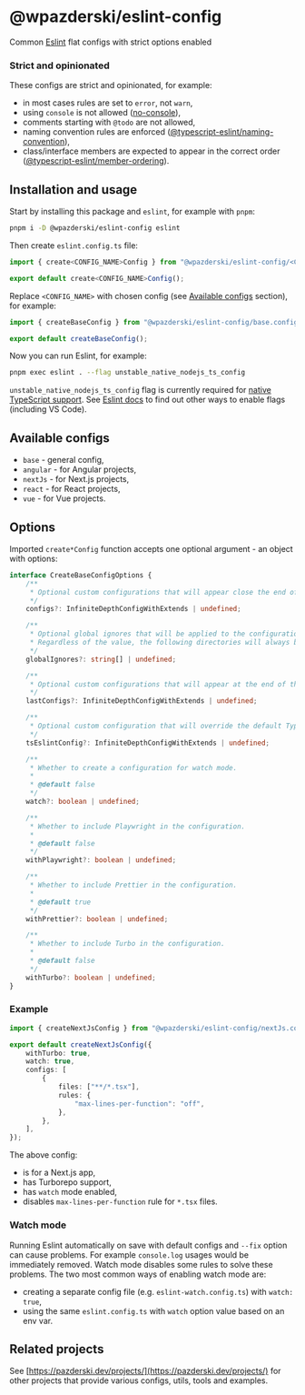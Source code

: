 # @wpazderski/eslint-config

Common [Eslint](https://eslint.org/) flat configs with strict options enabled

### Strict and opinionated

These configs are strict and opinionated, for example:

- in most cases rules are set to `error`, not `warn`,
- using `console` is not allowed ([no-console](https://eslint.org/docs/latest/rules/no-console)),
- comments starting with `@todo` are not allowed,
- naming convention rules are enforced ([@typescript-eslint/naming-convention](https://typescript-eslint.io/rules/naming-convention/)),
- class/interface members are expected to appear in the correct order ([@typescript-eslint/member-ordering](https://typescript-eslint.io/rules/member-ordering)).

## Installation and usage

Start by installing this package and `eslint`, for example with `pnpm`:

```sh
pnpm i -D @wpazderski/eslint-config eslint
```

Then create `eslint.config.ts` file:

```ts
import { create<CONFIG_NAME>Config } from "@wpazderski/eslint-config/<CONFIG_NAME>.config.js";

export default create<CONFIG_NAME>Config();
```

Replace `<CONFIG_NAME>` with chosen config (see [Available configs](#available-configs) section), for example:

```ts
import { createBaseConfig } from "@wpazderski/eslint-config/base.config.js";

export default createBaseConfig();
```

Now you can run Eslint, for example:

```sh
pnpm exec eslint . --flag unstable_native_nodejs_ts_config
```

`unstable_native_nodejs_ts_config` flag is currently required for [native TypeScript support](https://eslint.org/docs/latest/use/configure/configuration-files#native-typescript-support).
See [Eslint docs](https://eslint.org/docs/latest/flags/#how-to-use-feature-flags) to find out other ways to enable flags (including VS Code).

## Available configs

- `base` - general config,
- `angular` - for Angular projects,
- `nextJs` - for Next.js projects,
- `react` - for React projects,
- `vue` - for Vue projects.

## Options

Imported `create*Config` function accepts one optional argument - an object with options:

```ts
interface CreateBaseConfigOptions {
    /**
     * Optional custom configurations that will appear close the end of the configuration, but before rules related to watch mode and Prettier.
     */
    configs?: InfiniteDepthConfigWithExtends | undefined;

    /**
     * Optional global ignores that will be applied to the configuration. See https://eslint.org/docs/latest/use/configure/ignore for more details.
     * Regardless of the value, the following directories will always be ignored: coverage, build, dist, dist-ssr, out, out-tsc, playwright-report, test-results, tmp.
     */
    globalIgnores?: string[] | undefined;

    /**
     * Optional custom configurations that will appear at the end of the configuration.
     */
    lastConfigs?: InfiniteDepthConfigWithExtends | undefined;

    /**
     * Optional custom configuration that will override the default TypeScript ESLint configuration (strictTypeChecked).
     */
    tsEslintConfig?: InfiniteDepthConfigWithExtends | undefined;

    /**
     * Whether to create a configuration for watch mode.
     *
     * @default false
     */
    watch?: boolean | undefined;

    /**
     * Whether to include Playwright in the configuration.
     *
     * @default false
     */
    withPlaywright?: boolean | undefined;

    /**
     * Whether to include Prettier in the configuration.
     *
     * @default true
     */
    withPrettier?: boolean | undefined;

    /**
     * Whether to include Turbo in the configuration.
     *
     * @default false
     */
    withTurbo?: boolean | undefined;
}
```

### Example

```ts
import { createNextJsConfig } from "@wpazderski/eslint-config/nextJs.config.js";

export default createNextJsConfig({
    withTurbo: true,
    watch: true,
    configs: [
        {
            files: ["**/*.tsx"],
            rules: {
                "max-lines-per-function": "off",
            },
        },
    ],
});
```

The above config:

- is for a Next.js app,
- has Turborepo support,
- has `watch` mode enabled,
- disables `max-lines-per-function` rule for `*.tsx` files.

### Watch mode

Running Eslint automatically on save with default configs and `--fix` option can cause problems. For example `console.log` usages would be immediately removed.
Watch mode disables some rules to solve these problems.
The two most common ways of enabling watch mode are:

- creating a separate config file (e.g. `eslint-watch.config.ts`) with `watch: true`,
- using the same `eslint.config.ts` with `watch` option value based on an env var.

## Related projects

See [https://pazderski.dev/projects/](https://pazderski.dev/projects/) for other projects that provide various configs, utils, tools and examples.
